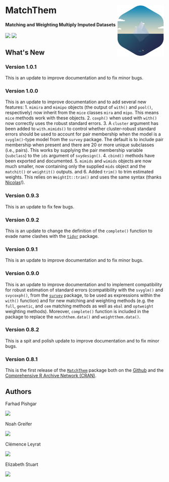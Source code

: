 # MatchThem <img src="man/figure/logo.png" align="right" width="150" />

<!-- badges: start -->
#### Matching and Weighting Multiply Imputed Datasets
<!-- badges: end -->

[![](https://img.shields.io/badge/CRAN%20version-1.0.0-success.svg?color=informational&style=for-the-badge)](https://cran.r-project.org/package=MatchThem)
[![](https://img.shields.io/badge/github%20version-1.0.1-success.svg?color=informational&style=for-the-badge)](https://github.com/FarhadPishgar/MatchThem)

## What's New

### Version 1.0.1

This is an update to improve documentation and to fix minor bugs.

### Version 1.0.0

This is an update to improve documentation and to add several new features: 1. `mimira` and `mimipo` objects (the output of `with()` and `pool()`, respectively) now inherit from the `mice` classes `mira` and `mipo`. This means `mice` methods work with these objects. 2. `coxph()` when used with `with()` now correctly uses the robust standard errors. 3. A `cluster` argument has been added to `with.mimids()` to control whether cluster-robust standard errors should be used to account for pair membership when the model is a `svyglm()`-type model from the `survey` package. The default is to include pair membership when present and there are 20 or more unique subclasses (i.e., pairs). This works by supplying the pair membership variable (`subclass`) to the `ids` argument of `svydesign()`. 4. `cbind()` methods have been exported and documented. 5. `mimids` and `wimids` objects are now much smaller, now containing only the supplied `mids` object and the `matchit()` or `weightit()` outputs. and 6. Added `trim()` to trim estimated weights. This relies on `WeightIt::trim()` and uses the same syntax (thanks [Nicolas](https://twitter.com/n_hueb)!). 

### Version 0.9.3

This is an update to fix few bugs.

### Version 0.9.2

This is an update to change the definition of the `complete()` function to evade name clashes with the [`tidyr`](https://cran.r-project.org/package=tidyr) package.

### Version 0.9.1

This is an update to improve documentation and to fix minor bugs.

### Version 0.9.0

This is an update to improve documentation and to implement compatibility for robust estimation of standard errors (compatibility with the `svyglm()` and `svycoxph()`, from the [`survey`](https://cran.r-project.org/package=survey) package, to be used as expressions within the `with()` function) and for new matching and weighting methods (e.g. the `full`, `genetic`, and `cem` matching methods as well as `ebal` and `optweight` weighting methods). Moreover, `complete()` function is included in the package to replace the `matchthem.data()` and `weightthem.data()`.

### Version 0.8.2

This is a spit and polish update to improve documentation and to fix minor bugs.

### Version 0.8.1

This is the first release of the [`MatchThem`](https://cran.r-project.org/package=MatchThem) package both on the [Github](https://github.com/FarhadPishgar/MatchThem) and the [Comprehensive R Archive Network (CRAN)](https://cran.r-project.org/package=MatchThem).

## Authors
Farhad Pishgar

[![](https://img.shields.io/twitter/follow/FarhadPishgar.svg?color=informational&style=for-the-badge)](https://twitter.com/FarhadPishgar)

Noah Greifer

[![](https://img.shields.io/twitter/follow/Noah_Greifer.svg?color=informational&style=for-the-badge)](https://twitter.com/Noah_Greifer)

Clémence Leyrat

[![](https://img.shields.io/twitter/follow/LeyClem.svg?color=informational&style=for-the-badge)](https://twitter.com/LeyClem)

Elizabeth Stuart

[![](https://img.shields.io/twitter/follow/Lizstuartdc.svg?color=informational&style=for-the-badge)](https://twitter.com/LizStuartdc)
